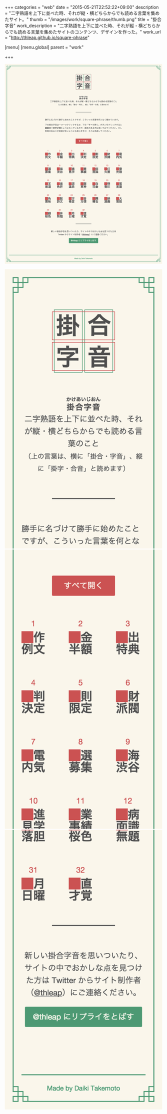 +++
categories = "web"
date = "2015-05-21T22:52:22+09:00"
description = "二字熟語を上下に並べた時、それが縦・横どちらからでも読める言葉を集めたサイト。"
thumb = "/images/work/square-phrase/thumb.png"
title = "掛合字音"
work_description = "二字熟語を上下に並べた時、それが縦・横どちらからでも読める言葉を集めたサイトのコンテンツ、デザインを作った。"
work_url = "http://thleap.github.io/square-phrase"

[menu]
  [menu.global]
    parent = "work"

+++

![思い付いた掛合字音を掲載したページ](/images/work/square-phrase/index.png)

<div class="image-double">
  <img src="/images/work/square-phrase/index-sp.png" alt="スマホのように幅が狭いデバイスで見たときの状態。">
  <img src="/images/work/square-phrase/index-sp02.png" alt="スマホのように幅が狭いデバイスで見たときの状態。">
  <img src="/images/work/square-phrase/index-sp03.png" alt="スマホのように幅が狭いデバイスで見たときの状態。">
</div>
